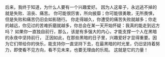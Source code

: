 后来，我终于知道，为什么人要有一个兴趣爱好。
因为人这辈子，永远逃不掉的就是失败、沮丧、痛苦。
你可能很厉害，所向披靡；你可能很勇敢，无所畏惧，但是失败和痛苦仍旧会如影随行。
你走得越久，你遭受的痛苦失败就越多；你走的越远，你见过的苦难折磨就越多，你总会在某一天开始怀疑：我真的能走到远方吗？
如果你一直独自前行，那么，该是有多强大的内心，才能支撑一个人在黑暗的永夜中坚持前行，
正因如此，在那些黑暗的日子里，兴趣爱好才显得重要。因为它们带给你的快乐，能支持你一直坚持下去，在最黑暗的时光里，仍旧坚持着努力，即使看不见方向，看不见未来，也要无理由的乐观。
这就是它的力量！
